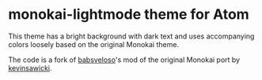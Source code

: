# monokai-lightmode theme for Atom
This theme has a bright background with dark text and uses accompanying colors loosely based on the original Monokai theme.

The code is a fork of [babsveloso](https://github.com/babsveloso/atom-monokai-light)'s mod of the original Monokai port by [kevinsawicki](https://github.com/kevinsawicki/monokai).

